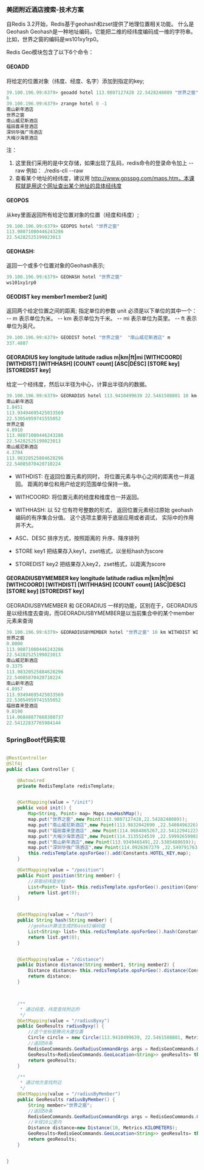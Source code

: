 ###  美团附近酒店搜索-技术方案
自Redis 3.2开始，Redis基于geohash和zset提供了地理位置相关功能。
什么是Geohash
Geohash是一种地址编码，它能把二维的经纬度编码成一维的字符串。比如，世界之窗的编码是ws101xy1rp0。

Redis Geo模块包含了以下6个命令：

#### GEOADD
 将给定的位置对象（纬度、经度、名字）添加到指定的key;
```powershell
39.100.196.99:6379> geoadd hotel 113.9807127428 22.5428248089 "世界之窗" 113.9832042690 22.5408496326 "南山威尼斯酒店" 114.0684865267 22.5412294122 "福田喜来登酒店" 114.3135524539 22.5999265998 "大梅沙海景酒店" 113.9349465491 22.5305488659 "南山新年酒店" 114.0926367279 22.5497917634 "深圳华强广场酒店"
6
39.100.196.99:6379> zrange hotel 0 -1
南山新年酒店
世界之窗
南山威尼斯酒店
福田喜来登酒店
深圳华强广场酒店
大梅沙海景酒店
```
注：
1. 这里我们采用的是中文存储，如果出现了乱码，redis命令的登录命令加上   --raw
例如： ./redis-cli --raw
2. 查看某个地址的经纬度，建议用 http://www.gpsspg.com/maps.htm，本课程就是用这个网址查出某个地址的具体经纬度

#### GEOPOS
从key里面返回所有给定位置对象的位置（经度和纬度）;
```powershell
39.100.196.99:6379> GEOPOS hotel "世界之窗"
113.98071080446243286
22.54282525199023013
```
#### GEOHASH:
返回一个或多个位置对象的Geohash表示;
```powershell
39.100.196.99:6379> GEOHASH hotel "世界之窗"
ws101xy1rp0
```

#### GEODIST key member1 member2 [unit]
 返回两个给定位置之间的距离;
指定单位的参数 unit 必须是以下单位的其中一个：
-- m 表示单位为米。
-- km 表示单位为千米。
-- mi 表示单位为英里。
-- ft 表示单位为英尺。
```powershell
39.100.196.99:6379> GEODIST hotel "世界之窗"  "南山威尼斯酒店" m
337.4887
```

#### GEORADIUS key longitude latitude radius m|km|ft|mi [WITHCOORD] [WITHDIST] [WITHHASH] [COUNT count] [ASC|DESC] [STORE key] [STOREDIST key]
给定一个经纬度，然后以半径为中心，计算出半径内的数据。
```powershell
39.100.196.99:6379> GEORADIUS hotel 113.9410499639 22.5461508801 10 km WITHDIST WITHCOORD count 10
南山新年酒店
1.8451
113.93494695425033569
22.53054959741555052
世界之窗
4.0910
113.98071080446243286
22.54282525199023013
南山威尼斯酒店
4.3704
113.98320525884628296
22.54085070420710224
```
* WITHDIST: 在返回位置元素的同时， 将位置元素与中心之间的距离也一并返回。 距离的单位和用户给定的范围单位保持一致。

* WITHCOORD: 将位置元素的经度和维度也一并返回。
* WITHHASH: 以 52 位有符号整数的形式， 返回位置元素经过原始 geohash 编码的有序集合分值。 这个选项主要用于底层应用或者调试， 实际中的作用并不大。
* ASC、DESC	排序方式，按照距离的 升序、降序排列
* STORE key1	把结果存入key1，zset格式，以坐标hash为score
* STOREDIST key2	把结果存入key2，zset格式，以距离为score

#### GEORADIUSBYMEMBER key longitude latitude radius m|km|ft|mi [WITHCOORD] [WITHDIST] [WITHHASH] [COUNT count] [ASC|DESC] [STORE key] [STOREDIST key]
GEORADIUSBYMEMBER 和 GEORADIUS 一样的功能，区别在于，GEORADIUS是以经纬度去查询，而GEORADIUSBYMEMBER是以当前集合中的某个member元素来查询
```powershell
39.100.196.99:6379> GEORADIUSBYMEMBER hotel "世界之窗" 10 km WITHDIST WITHCOORD count 10
世界之窗
0.0000
113.98071080446243286
22.54282525199023013
南山威尼斯酒店
0.3375
113.98320525884628296
22.54085070420710224
南山新年酒店
4.8957
113.93494695425033569
22.53054959741555052
福田喜来登酒店
9.0190
114.06848877668380737
22.54122837765984144

```

### SpringBoot代码实现

```java

@RestController
@Slf4j
public class Controller {

    @Autowired
    private RedisTemplate redisTemplate;


    @GetMapping(value = "/init")
    public void init() {
        Map<String, Point> map= Maps.newHashMap();
        map.put("世界之窗",new Point(113.9807127428,22.5428248089));
        map.put("南山威尼斯酒店",new Point(113.9832042690 ,22.5408496326));
        map.put("福田喜来登酒店" ,new Point(114.0684865267,22.5412294122));
        map.put("大梅沙海景酒店",new Point(114.3135524539 ,22.5999265998));
        map.put("南山新年酒店",new Point(113.9349465491,22.5305488659));
        map.put("深圳华强广场酒店",new Point(114.0926367279 ,22.5497917634));
        this.redisTemplate.opsForGeo().add(Constants.HOTEL_KEY,map);
    }

    @GetMapping(value = "/position")
    public Point position(String member) {
        //获取经纬度坐标
        List<Point> list= this.redisTemplate.opsForGeo().position(Constants.HOTEL_KEY,member);
        return list.get(0);
    }


    @GetMapping(value = "/hash")
    public String hash(String member) {
        //geohash算法生成的base32编码值
        List<String> list= this.redisTemplate.opsForGeo().hash(Constants.HOTEL_KEY,member);
        return list.get(0);
    }


    @GetMapping(value = "/distance")
    public Distance distance(String member1, String member2) {
        Distance distance= this.redisTemplate.opsForGeo().distance(Constants.HOTEL_KEY,member1,member2, RedisGeoCommands.DistanceUnit.KILOMETERS);
        return distance;
    }



    /**
     * 通过经度，纬度查找附近的
     */
    @GetMapping(value = "/radiusByxy")
    public GeoResults radiusByxy() {
        //这个坐标是腾讯大厦位置
        Circle circle = new Circle(113.9410499639, 22.5461508801, Metrics.KILOMETERS.getMultiplier());
        //返回50条
        RedisGeoCommands.GeoRadiusCommandArgs args = RedisGeoCommands.GeoRadiusCommandArgs.newGeoRadiusArgs().includeDistance().includeCoordinates().sortAscending().limit(50);
        GeoResults<RedisGeoCommands.GeoLocation<String>> geoResults= this.redisTemplate.opsForGeo().radius(Constants.HOTEL_KEY,circle, args);
        return geoResults;
    }

    /**
     * 通过地方查找附近
     */
    @GetMapping(value = "/radiusByMember")
    public GeoResults radiusByMember() {
        String member="世界之窗";
        //返回50条
        RedisGeoCommands.GeoRadiusCommandArgs args = RedisGeoCommands.GeoRadiusCommandArgs.newGeoRadiusArgs().includeDistance().includeCoordinates().sortAscending().limit(50);
        //半径10公里内
        Distance distance=new Distance(10, Metrics.KILOMETERS);
        GeoResults<RedisGeoCommands.GeoLocation<String>> geoResults= this.redisTemplate.opsForGeo().radius(Constants.HOTEL_KEY,member, distance,args);
        return geoResults;
    }


}
```

